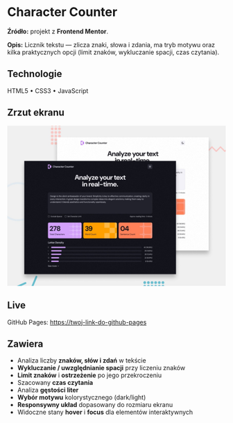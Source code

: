 # Character Counter

**Źródło:** projekt z **Frontend Mentor**.

**Opis:** Licznik tekstu — zlicza znaki, słowa i zdania, ma tryb motywu oraz kilka praktycznych opcji (limit znaków, wykluczanie spacji, czas czytania).

## Technologie
HTML5 • CSS3 • JavaScript

## Zrzut ekranu
![Zrzut ekranu](./assets/screenshots/preview.jpg)

## Live
GitHub Pages: [https://twoj-link-do-github-pages](https://marwoz01.github.io/character-counter )

## Zawiera
- Analiza liczby **znaków, słów i zdań** w tekście  
- **Wykluczanie / uwzględnianie spacji** przy liczeniu znaków  
- **Limit znaków** i **ostrzeżenie** po jego przekroczeniu  
- Szacowany **czas czytania**  
- Analiza **gęstości liter**  
- **Wybór motywu** kolorystycznego (dark/light)  
- **Responsywny układ** dopasowany do rozmiaru ekranu  
- Widoczne stany **hover** i **focus** dla elementów interaktywnych

